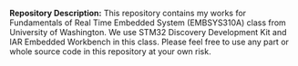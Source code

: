 **Repository Description:**
This repository contains my works for Fundamentals of Real Time Embedded System (EMBSYS310A) class from University of Washington.
We use STM32 Discovery Development Kit and IAR Embedded Workbench in this class. Please feel free to use any part or
whole source code in this repository at your own risk.
